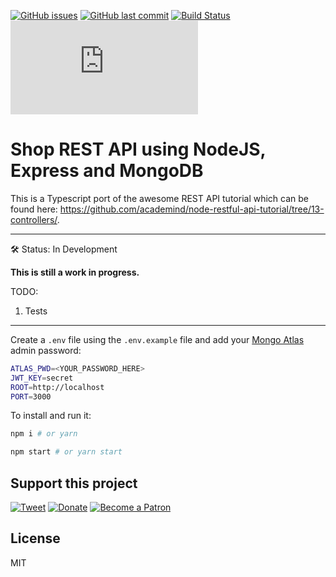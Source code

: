 [![GitHub issues](https://img.shields.io/github/issues/scriptex/node-rest-api.svg)](https://github.com/scriptex/node-rest-api/issues)
[![GitHub last commit](https://img.shields.io/github/last-commit/scriptex/node-rest-api.svg)](https://github.com/scriptex/node-rest-api/commits/master)
[![Build Status](https://travis-ci.com/scriptex/node-rest-api.svg?branch=master)](https://travis-ci.com/scriptex/node-rest-api)
[![Analytics](https://ga-beacon.appspot.com/UA-83446952-1/github.com/scriptex/node-rest-api/README.md)](https://github.com/scriptex/node-rest-api/)

# Shop REST API using NodeJS, Express and MongoDB

This is a Typescript port of the awesome REST API tutorial which can be found here: https://github.com/academind/node-restful-api-tutorial/tree/13-controllers/.

-----

🛠 Status: In Development

**This is still a work in progress.**

TODO:
1. Tests

-----

Create a `.env` file using the `.env.example` file and add your [Mongo Atlas](https://www.mongodb.com/cloud/atlas) admin password:

```sh
ATLAS_PWD=<YOUR_PASSWORD_HERE>
JWT_KEY=secret
ROOT=http://localhost
PORT=3000
```

To install and run it:

```sh
npm i # or yarn

npm start # or yarn start
```

## Support this project

[![Tweet](https://img.shields.io/badge/Tweet-Share_this_repository-blue.svg?style=flat-square&logo=twitter&color=38A1F3)](https://twitter.com/intent/tweet?text=Checkout%20this%20awesome%20software%20project%3A&url=https%3A%2F%2Fgithub.com%2Fscriptex%2Fnode-rest-api&via=scriptexbg&hashtags=software%2Cgithub%2Ccode%2Cawesome)
[![Donate](https://img.shields.io/badge/Donate-Support_me_on_PayPal-blue.svg?style=flat-square&logo=paypal&color=222d65)](https://www.paypal.me/scriptex)
[![Become a Patron](https://img.shields.io/badge/Become_Patron-Support_me_on_Patreon-blue.svg?style=flat-square&logo=patreon&color=e64413)](https://www.patreon.com/atanas)

## License

MIT
